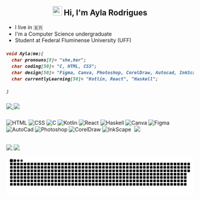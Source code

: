 <h2 align="center"><img src ="https://img.icons8.com/?id=116827&size=2x&color=000000" height="25" width ="25"> Hi, I'm Ayla Rodrigues </h2>
 
- I live in :brazil:
- I'm a Computer Science undergraduate
- Student at Federal Fluminense University (UFF) 

<h5> 
  
```C
void Ayla(me){
  char pronouns[8]= "she,her";
  char coding[50]= "C, HTML, CSS";
  char design[50]= "Figma, Canva, Photoshop, CorelDraw, Autocad, InkScape";
  char currentlyLearning[50]= "Kotlin, React", "Haskell";
 
}
```

</h5>

<div>
<a href="https://github.com/AylaRodrigues">
  <img height="125em" src="https://github-readme-stats.vercel.app/api?username=AylaRodrigues&show_icons=true&theme=jolly&include_all_commits=true&count_private=true"/>
  <img height="125em" src="https://github-readme-stats.vercel.app/api/top-langs/?username=AylaRodrigues&layout=compact&langs_count=7&theme=jolly"/>
  </a>
 </div>
<h3> </h3>
<div style="display: inline_block">
  <img align="center" alt="HTML" height="40" width ="40" src="https://img.icons8.com/?id=1043&size=2x&color=000000">
  <img align="center" alt="CSS" height="40" width ="40" src="https://img.icons8.com/?id=9nmz9TYzN8iO&size=2x&color=000000">
  <img align="center" alt="C" height="35" width ="35" src="https://img.icons8.com/?id=111021&size=2x&color=000000">
  <img align="center" alt="Kotlin" height="35" width ="35" src="https://img.icons8.com/?id=xlklWoCAXeC6&size=2x&color=000000">
  <img align="center" alt="React" height="35" width ="35" src="https://img.icons8.com/?id=fdBWYEwusJbm&size=2x&color=000000">
  <img align="center" alt="Haskell" height="35" width ="35" src="https://img.icons8.com/?id=W5tDlZIZgAHJ&size=2x&color=000000">
  <img align="center" alt="Canva" height="42" width ="42" src="https://img.icons8.com/?id=ira259PyThHV&size=2x&color=000000">
  <img align="center" alt="Figma" height="35" width ="35" src="https://img.icons8.com/?id=amXjtNWVYSKP&size=2x&color=000000">
  <img align="center" alt="AutoCad" height="30" width ="30" src="https://img.icons8.com/?id=FSnJPuMw8eeF&size=2x&color=000000">
  <img align="center" alt="Photoshop" height="40" width ="40" src="https://img.icons8.com/?id=2916&size=2x&color=000000">
  <img align="center" alt="CorelDraw" height="35" width ="35" src="https://img.icons8.com/?id=77638&size=2x&color=000000">
  <img align="center" alt="InkScape" height="35" width ="35" src="https://img.icons8.com/?id=62768&size=2x&color=000000">

  <img src="https://media.discordapp.net/attachments/817092151082483763/879116804151201832/perfilgit.gif" width = "160px" align = "right">
</div>


##

 <div>
  <a href="https://www.linkedin.com/in/rodrigues-ayla/" target="_blank"><img align="center" src="https://img.shields.io/badge/-LinkedIn-2B0E4D?style=for-the-badge&logo=linkedin&logoColor=white" target="_blank"></a> 
  <a href="https://www.instagram.com/4yla_rodrigues/" target="_blank"><img align="center"src="https://img.shields.io/badge/-Instagram-2B0E4D?style=for-the-badge&logo=instagram&logoColor=white" target="_blank"></a>
  
  
![Snake animation](https://github.com/AylaRodrigues/AylaRodrigues/blob/output/github-contribution-grid-snake.svg)
    
 </div>
